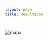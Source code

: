 ```yaml
---
layout: page
title: Resultados

---
```

![mapa](github.com/gilbertoleon/OceanicExchangesMexico/img/mapacable.jpeg)
